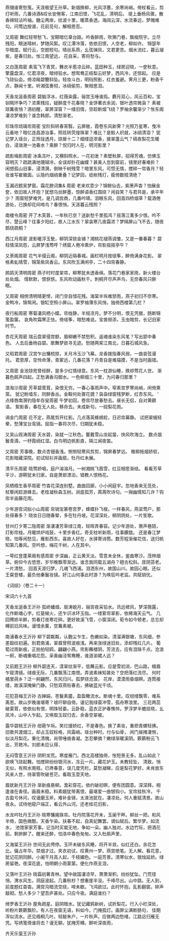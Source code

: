 <!-- { "loadSidebar": true } -->
燕翎谁寄愁笺。天涯极望王孙草。新烟换柳，光风浮蕙，余寒尚峭。倚杖看云，剪灯听雨，几番诗酒&叹长安倦客，江南旧恨，飞花乱，清明后。 堤上垂杨风骤。散香绵轻沾吟袖。麯尘两岸，纹波十里，暖蒸香透。海阔云深，水流春远，梦魄难勾。问莺边按谱，花前觅句，解相思否。

又周密
舞红轻带愁飞，宝鞯暗忆章台路。吟香醉雨，吹箫门巷，飘梭院宇。立尽残阳，眼迷晴树，梦随风絮。叹江潭冷落，依依旧恨，人空老，柳如许。 锦瑟年华暗度。赋行云，空题短句。晴丝系燕，幺弦弹凤，文君更苦。烟水流红，暮云凝紫，是春归处。怅江南望远， 花自采，寄将愁与。

又白莲周密
素鸾飞下青冥，舞衣半惹凉云碎。蓝田种玉，绿房迎晓，一奁秋意。擎露盘深，忆君凉夜，暗倾铅水。想鸳鸯正结梨云好梦，西风冷，还惊起。 应是飞琼仙会。倚凉飚碧簪斜坠。轻妆斗白，明珰照影，红衣羞避。霁月三更，粉香千点，静闻十里。听湘弦奏彻，冰绡偷剪，聚相思泪。

天香龙涎香周密
碧脑浮冰，红薇染露，骊宫玉唾谁捣。麝月双心，凤云百和，宝钏珮环争巧？浓熏残炷，疑醉度千花春晓？金饼著衣余润，银叶透帘微袅？ 素被琼篝夜悄？酒初醒，翠屏深窅？一缕旧情，空趁断烟飞绕？罗袖余馨渐少？怅东阁凄凉梦难到？谁念韩郎。清愁渐老。

珍珠帘琉璃帘周密
宝阶斜转春宵翳，云屏敞，霞卷东风新霁？光照万星寒，曳冷云垂地？暗忆连昌游冶事，照炫转荧煌珠翠？难比？是鲛人织就，冰绡清泪？ 犹记梦入瑶台，正玲珑透月，琼扉十二？细缕逗浓香，接翠蓬云气？缟夜梨花生暖白，浸潋滟一池春水？乘醉？怳归时人在，明河影里？

疏影梅影周密
冰条冻叶，又横斜照水，一花初发？素壁秋屏，招得芳魂，仿佛玉容明灭？疏疏满地珊瑚冷，全误却扑花幽蝶？甚美人忽到窗前，镜里好春难折？ 闲想孤山旧事，浸清漪，倒映千树残雪？暗里东风，可惯无情，搅碎一帘香月？轻妆谁写崔徽面。认隐约烟绡重叠？记梦回，纸帐残灯，瘦倚数枝清绝？

玉漏迟题吴梦窗。霜花腴词集& 周密
老来欢意少？锦鲸仙去，紫箫声杳？怕展金奁，依旧故人怀抱？犹想乌丝醉墨，惊醉语香红围绕？闲自笑？与君共是，承平年少？ 雨窗短梦难凭，是几调宫商，几番吟啸。泪眼东风，回首四桥烟草？载酒倦游处，已换却花间啼鸟？春恨悄，天涯暮云残照？

南楼令周密
开了木芙蓉，一年秋已空？送新愁千里孤鸿？摇落江蓠多少恨。吟不尽，楚云峰？往事夕阳红，故人江水东？翠衾寒几夜霜浓？梦隔屏山飞不去，随夜鹊绕疏桐？

西江月周密
波影暖浮玉甃，柳阴深锁金铺？湘桃花褪燕调雏，又是一番春暮？ 碧柱情深凤怨，云屏梦浅莺呼？绣窗人倦冷熏炉，帘影摇摇亭午？

又荼阁周密
花气半侵云阁，柳阴近隔春城。画栏明月按瑶筝，醉倚满身花影。 翠格素虬晴雪，锦笼紫凤香云。东风吹玉满闲亭，二十四帘春静。

鹧鸪天清明周密
燕子时时度翠帘，柳寒犹未透香绵。落花门巷家家雨，新火楼台处处烟。 情默默，恨恹恹。东风吹动画秋千。刺桐开尽声声鸟，无奈春风只醉眠。

又周密
相傍清明晴更悭，闭门空自惜花残。海棠半坼难禁雨，燕子初归不奈寒。 金鸭冷，锦鸳闲。银缸空照小屏山。翠罗袖薄东风悄，独倚西楼第几栏？

夜行船周密
寒菊凄风栖小蝶。帘栊静，半规凉月。梦不分明，恨无凭据，肠断锦笺盈箧。 哀角吹霜寒正怯。倚瑶筝，暗愁难说。宝兽频添，玉虫暗剪，长记旧家时节。

杏花天周密
瑞云盘翠侵宫额，眉柳嫩不禁愁积。返魂谁染东风笔？写出郢中春色。 人去后垂杨自碧。歌舞梦欲寻无迹。愁随两桨江南北，日暮石城风急。

又昭君周密
汉宫乍出慵梳掠，关月冷玉沙飞幕。龙香拨指春风弱，一曲哀弦谩托。 君恩厚，空怜命薄，青冢远，几番花落？丹青自是难描摸，不是当时画错。

又周密
金池琼苑曾经醉，是多少红情绿意。东风一枕游仙睡，换却莺花人世。 渐暮色鹃声四起。正愁满香沟御水。一色柳烟三十里，为问春归那里？

浪淘沙周密
芳草碧茸茸，染恨无穷。一春心事雨声中。窄素宫罗寒尚峭，闲倚熏笼。 犹记粉墙东，同醉香丛。金鞍何处骤花骢？袅袅绿窗残梦断，红杏东风。
’
点绛唇南漪钓隐牟存叟周密
午梦初回，卷帘尽放春愁去。昼长无侣，自对黄鹂语。 絮影香，春在无人处。移舟去。未成新句，一砚梨花雨。

谒金门周密
花不定，燕尾剪开红影。几点落英蜂翅趁，日迟帘幕静。 试把翠蛾轻晕，愁薄宝台鸾镜。屈指一春将次尽，归期犹未稳。

又吴山观涛周密
天水碧，染就一江秋色。鳌戴雪山龙起蛰，快风吹海立。 数点烟鬟青滴，一杼霞绡红湿。白鸟明边帆影直，隔江闻夜笛。

又周密
芳事晚，数点杏钿香浅。恻恻轻寒风剪剪，锦屏春梦远。 稚柳拖烟娇软，花影暗藏深院。初试轻衫并画扇，牡丹红未展。

清平乐周密
晓莺娇咽，庭户溶溶月。一树湘桃飞茜雪，红豆相思渐结。 看看芳草平沙，游鞯犹未归家。自是萧郎漂泊，错教人恨杨花。

凤栖梧生香亭周密
竹杳花深连别墅。曲曲回廊，小小闲庭宇。忽地香来无觅处，杖藜闲趁游蜂去。老桂凝秋森玉树。涧底孤芳，苒苒吹诗句。一掬幽情知几许？钩帘半亩藤花雨。

少年游宫词拟小山周密
帘销宝篆卷宫罗，蜂蝶扑飞梭。一样春风，燕梁莺户，那处得春多？ 晓妆日日随春辇，多在牡丹坡。花深深处，柳阴阴处，一片笙歌。

甘州灯夕寄二隐周密
渐凄凄芳草绿江南，轻晖弄春容。记少年游处，箫声巷陌，灯影帘栊。月暖烘炉戏鼓，十里步香红。奇支枕听新雨，往事朦胧。 还是春江梦晓，怕等闲愁见，雁影西东。喜故人好在，水驿寄诗筒。数芳程渐催花信，送归帆知第几番风。空吟想，梅花千树，人在其中。

一萼红登蓬莱阁有感周密
步深幽，正云黄天淡。雪意未全休，鉴曲寒沙。茂林烟草。俯仰今古悠悠，岁华晚飘零渐远。谁念我同载五湖舟？磴古松斜。厓阴苔老。一片清愁， 回首天涯归梦。几魂飞西浦。泪洒东州，故国山川。故园心眼。还似王粲登楼，最负他秦鬟妆镜。好江山何事此时游？为唤狂吟老监。共赋销忧。
 
 

《词综》（卷二十一）  
 

宋词六十九首


天香龙涎香王沂孙
孤峤蟠烟，层涛蜕月，骊宫夜采铅水。讯远槎风，梦深薇露，化作断魂心字。红甆候火，还乍识冰环玉指。一缕萦帘翠影，依稀海天云气。 几回殢娇半醉，剪春灯夜寒花碎。更好故溪飞雪，小窗深闭。荀令如今顿老，总忘却樽前旧风味。谩惜余薰，空篝素被。

南浦春水王沂孙
柳下碧粼粼，认麴尘乍生，色嫩如染。清溜满银塘，东风细，参差縠纹初遍。别君南浦，翠眉曾照波痕浅。再来涨绿迷旧处，添却残红几片。 葡萄过雨新痕，正拍拍轻鸥，翩翩小燕。帘影蘸楼阴，芳流去，应有泪珠千点。沧浪一舸，断魂重唱花怨。采香幽泾鸳鸯睡，谁道湔裙人远？

又前题王沂孙
柳外碧连天，漾翠纹渐平，低蘸云影。应是雪初消，巴山路，蛾眉乍窥清镜。绿痕无际，几番飘荡江南恨。弄波素袜知甚处？空把落红流尽。 何时橘里莼乡？泛一舸翩然，东风归兴。孤梦绕沧浪， 花岸，漠漠雨昏烟暝。连筒接缕，故溪深掩柴门静。只愁双燕衔春去，拂破蓝光千顷。

花犯苔梅王沂孙
古婵娟，苍鬟素靥，盈盈瞰流水。断魂十里。叹绀缕飘零，难系离思。故山岁晚谁堪寄？琅玕聊自倚。谩记我绿蓑冲雪，孤舟寒浪里。 三花两蕊破蒙茸，依依似有恨，明珠轻委。云卧稳，蓝衣正护春憔悴。罗浮梦半蟾挂晓，幺凤冷，山中人乍起。又唤取玉奴归去，余香空翠被。

露华碧桃王沂孙
绀葩乍坼。笑烂熳娇红，不是春色。换了素妆，重把青螺轻拂。旧歌共渡烟江，却占玉奴标格，风霜峭。瑶台种时。付与仙骨， 闲门昼掩凄恻，似淡月梨花。重化清魄，尚带唾痕香凝。怎忍攀摘？嫩绿渐暖溪阴。簌簌粉云飞出，芳艳冷。刘郎未应认得，

无闷雪意王沂孙
阴积龙荒。寒度雁门。西北高楼独倚，怅短景无多。乱山如此？欲唤飞琼起舞。怕搅碎纷纷银河水，冻云一片。藏花护玉。未教轻坠， 清致。悄无似，有照水南枝。已搀春意，误几度凭栏。莫愁凝睇，应是梨花梦好。未肯放东风来人世，待翠管吹破苍茫。看取玉壶天地，

眉妩新月王沂孙
渐新痕悬柳。澹彩穿花。依约破初暝，便有团圆意。深深拜。相逢谁在香径。画眉未稳。料素娥犹带离恨，最堪爱一曲银钩小。宝帘挂秋冷， 千古盈亏休问，叹谩磨玉斧。难补金镜，太液池犹在。凄凉处。何人重赋清景。故山夜永。试待他窥户端正，看云外山河。还老桂花旧影，

水龙吟牡丹王沂孙
晓寒慵揭珠帘。牡丹院落花开未，玉阑干畔。柳丝一把。和风半倚，国色微酣。天香乍染。扶春不起，自真妃舞罢。谪仙赋后。繁华梦。如流水， 池馆家家芳事。记当时买栽无地，争如一朵。幽人独对。水边竹际，把酒花前。剩拚醉了。醒来还醉，怕洛中春色匆匆。又入杜鹃声里，

又海棠王沂孙
世间无此俜停。玉环未破东风睡，将开半敛。似红还白。余花怎比。偏占年华。禁烟才过。夹衣初试，叹黄州一梦。燕宫绝笔。无人解。看花意， 犹记花阴同醉。小阑干月高人起，千枝媚色。一庭芳景。清寒似水，银烛延娇。绿房留艳。夜深花底，怕明朝小雨蒙蒙。便化作燕支泪，

又落叶王沂孙
晓霜初著青林。望中故国凄凉早，萧萧渐积。纷纷犹坠。门荒径悄，渭水风生。洞庭波起。几番秋杪？想重崖半没。千峰尽出。山中路。无人到， 前度题红杳杳。溯宫沟暗流空绕，啼未歇。飞鸿欲过。此时怀抱，乱影翻窗。碎声敲砌。愁人多少？望吾庐甚处。只应今夜。满庭谁扫？

绮罗香王沂孙
屋角疏星。庭阴暗水。犹记藏鸦新树，试折梨花。行入小栏深处，听粉片簌簌飘阶。有人在夜窗无语，料如今。门掩孤灯。画屏尘满断肠句， 佳期浑似流水。还见梧桐几叶。轻敲朱户，一片秋声。应做两边愁绪，江路远归雁无凭。写绣笺倩谁将去？谩无聊。犹掩芳樽。醉听深夜雨，

齐天乐萤王沂孙
